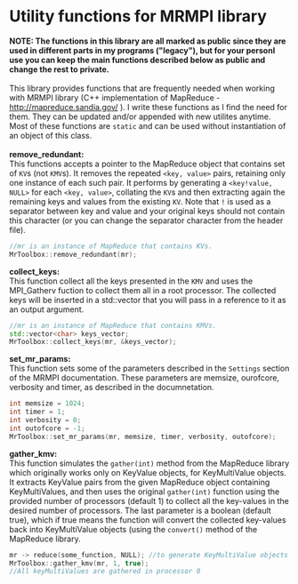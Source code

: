 Utility functions for MRMPI library
=============
**NOTE: The functions in this library are all marked as public since they are used in different parts in my programs ("legacy"), but for your personl use you can keep the main functions described below as public and change the rest to private.**</br>
</br>
This library provides functions that are frequently needed when working with MRMPI library (C++ implementation of MapReduce - http://mapreduce.sandia.gov/ ). I write these functions as I find the need for them. They can be updated and/or appended with new utilites anytime. Most of these functions are `static` and can be used without instantiation of an object of this class.</br>
</br>
**remove_redundant:**</br>
This functions accepts a pointer to the MapReduce object that contains set of `KV`s (not `KMV`s). It removes the repeated `<key, value>` pairs, retaining only one instance of each such pair. It performs by generating a `<key!value, NULL>` for each `<key, value>`, collating the `KV`s and then extracting again the remaining keys and values from the existing `KV`. Note that `!` is used as a separator between key and value and your original keys should not contain this character (or you can change the separator character from the header file).
```c++
//mr is an instance of MapReduce that contains KVs.
MrToolbox::remove_redundant(mr);
```

**collect_keys:**</br>
This function collect all the keys presented in the `KMV` and uses the MPI_Gatherv fuction to collect them all in a root processor. The collected keys will be inserted in a std::vector<char> that you will pass in a reference to it as an output argument.
```c++
//mr is an instance of MapReduce that contains KMVs.
std::vector<char> keys_vector;
MrToolbox::collect_keys(mr, &keys_vector);
```

**set_mr_params:**</br>
This function sets some of the parameters described in the `Settings` section of the MRMPI documentation. These parameters are memsize, ourofcore, verbosity and timer, as described in the documnetation.
```c++
int memsize = 1024;
int timer = 1;
int verbosity = 0;
int outofcore = -1;
MrToolbox::set_mr_params(mr, memsize, timer, verbosity, outofcore);
```

**gather_kmv:**</br>
This function simulates the `gather(int)` method from the MapReduce library which originally works only on KeyValue objects, for KeyMultiValue objects. It extracts KeyValue pairs from the given MapReduce object containing KeyMultiValues, and then uses the original `gather(int)` function using the provided number of processors (default 1) to collect all the key-values in the desired number of processors. The last parameter is a boolean (default true), which if true means the function will convert the collected key-values back into KeyMultiValue objects (using the `convert()` method of the MapReduce library.
```c++
mr -> reduce(some_function, NULL); //to generate KeyMultiValue objects
MrToolbox::gather_kmv(mr, 1, true);
//All keyMultiValues are gathered in processor 0
```
